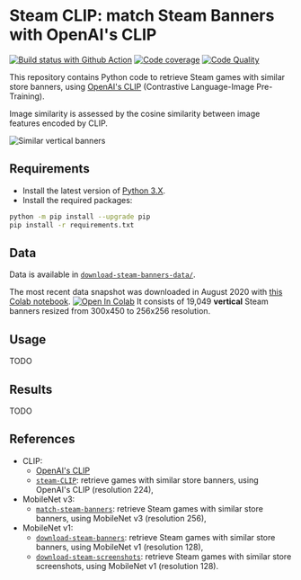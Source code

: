 # Steam CLIP: match Steam Banners with OpenAI's CLIP

[![Build status with Github Action][build-image-action]][build-action]
[![Code coverage][codecov-image]][codecov]
[![Code Quality][codacy-image]][codacy]

This repository contains Python code to retrieve Steam games with similar store banners, using [OpenAI's CLIP][openai-clip] (Contrastive Language-Image Pre-Training).

Image similarity is assessed by the cosine similarity between image features encoded by CLIP.

![Similar vertical banners][wiki-cover]

## Requirements

-   Install the latest version of [Python 3.X][download-python].
-   Install the required packages:

```bash
python -m pip install --upgrade pip
pip install -r requirements.txt
```

## Data

Data is available in [`download-steam-banners-data/`][banner-data-repository].

The most recent data snapshot was downloaded in August 2020 with [this Colab notebook][download_steam_banners].
[![Open In Colab][colab-badge]][download_steam_banners]
It consists of 19,049 **vertical** Steam banners resized from 300x450 to 256x256 resolution.

## Usage

TODO

## Results

TODO

## References

-   CLIP:
    - [OpenAI's CLIP][openai-clip]
    - [`steam-CLIP`][banner-repository-CLIP]: retrieve games with similar store banners, using OpenAI's CLIP (resolution 224),
-   MobileNet v3:
    - [`match-steam-banners`][banner-repository-mobilenet-v3]: retrieve Steam games with similar store banners, using MobileNet v3 (resolution 256),
-   MobileNet v1:
    - [`download-steam-banners`][banner-repository-mobilenet-v1]: retrieve Steam games with similar store banners, using MobileNet v1 (resolution 128),
    - [`download-steam-screenshots`][screenshot-repository-mobilenet-v1]: retrieve Steam games with similar store screenshots, using MobileNet v1 (resolution 128).

<!-- Definitions -->

[build-action]: <https://github.com/woctezuma/steam-CLIP/actions>
[build-image-action]: <https://github.com/woctezuma/steam-CLIP/workflows/Python application/badge.svg?branch=main>

[codecov]: <https://codecov.io/gh/woctezuma/steam-CLIP>
[codecov-image]: <https://codecov.io/gh/woctezuma/steam-CLIP/branch/master/graph/badge.svg>

[codacy]: <https://www.codacy.com/app/woctezuma/steam-CLIP>
[codacy-image]: <https://api.codacy.com/project/badge/Grade/72fecbb5ff4e40a894849f26c00a5cdf>

[wiki-cover]: <https://github.com/woctezuma/steam-CLIP/wiki/img/illustration.jpg>
[download-python]: <https://www.python.org/downloads/>
[banner-data-repository]: <https://github.com/woctezuma/download-steam-banners-data>
[download_steam_banners]: <https://colab.research.google.com/github/woctezuma/google-colab/blob/master/download_steam_banners.ipynb>

[openai-clip]: <https://github.com/openai/CLIP>
[banner-repository-CLIP]: <https://github.com/woctezuma/steam-CLIP>
[banner-repository-mobilenet-v3]: <https://github.com/woctezuma/match-steam-banners>
[banner-repository-mobilenet-v1]: <https://github.com/woctezuma/download-steam-banners>
[screenshot-repository-mobilenet-v1]: <https://github.com/woctezuma/download-steam-screenshots>

[colab-badge]: <https://colab.research.google.com/assets/colab-badge.svg>
